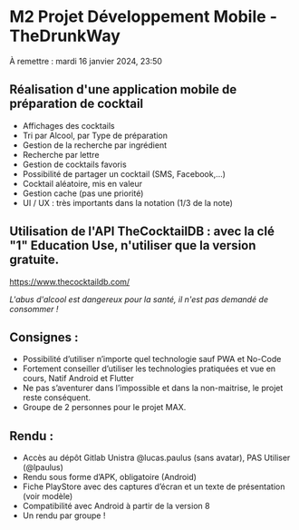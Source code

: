 # M2 Projet Développement Mobile - TheDrunkWay

À remettre : mardi 16 janvier 2024, 23:50

## Réalisation d'une application mobile de préparation de cocktail

- Affichages des cocktails
- Tri par Alcool, par Type de préparation
- Gestion de la recherche par ingrédient
- Recherche par lettre
- Gestion de cocktails favoris
- Possibilité de partager un cocktail (SMS, Facebook,…)
- Cocktail aléatoire, mis en valeur
- Gestion cache (pas une priorité)
- UI / UX : très importants dans la notation (1/3 de la note)


## Utilisation de l'API TheCocktailDB : avec la clé "1" Education Use, n'utiliser que la version gratuite.

https://www.thecocktaildb.com/

*L'abus d'alcool est dangereux pour la santé, il n'est pas demandé de consommer !*

## Consignes :

- Possibilité d’utiliser n’importe quel technologie sauf PWA et No-Code
- Fortement conseiller d’utiliser les technologies pratiquées et vue en cours, Natif Android et Flutter
- Ne pas s’aventurer dans l’impossible et dans la non-maitrise, le projet reste conséquent.
- Groupe de 2 personnes pour le projet MAX.

## Rendu :

- Accès au dépôt Gitlab Unistra @lucas.paulus (sans avatar), PAS Utiliser (@lpaulus)
- Rendu sous forme d’APK, obligatoire (Android) 
- Fiche PlayStore avec des captures d’écran et un texte de présentation (voir modèle)
- Compatibilité avec Android à partir de la version 8
- Un rendu par groupe !


